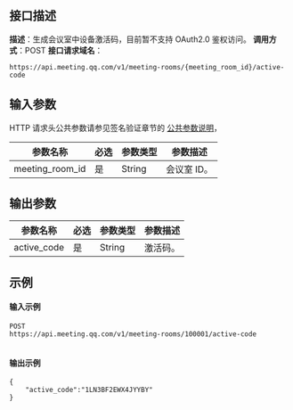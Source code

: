 ## 接口描述
**描述**：生成会议室中设备激活码，目前暂不支持 OAuth2.0 鉴权访问。
**调用方式**：POST
**接口请求域名**：
```Plaintext
https://api.meeting.qq.com/v1/meeting-rooms/{meeting_room_id}/active-code

```



## 输入参数
HTTP 请求头公共参数请参见签名验证章节的 [公共参数说明](https://cloud.tencent.com/document/product/1095/42413#.E5.85.AC.E5.85.B1.E5.8F.82.E6.95.B0)，

| 参数名称        | 必选 | 参数类型 | 参数描述   |
| --------------- | ---- | -------- | ---------- |
| meeting_room_id | 是   | String   | 会议室 ID。 |


## 输出参数

| 参数名称    | 必选 | 参数类型 | 参数描述 |
| ----------- | ---- | -------- | -------- |
| active_code | 是   | String   | 激活码。 |


## 示例

#### 输入示例
```plaintext
POST
https://api.meeting.qq.com/v1/meeting-rooms/100001/active-code


```




#### 输出示例
```plaintext
{
    "active_code":"1LN3BF2EWX4JYYBY"
}


```
